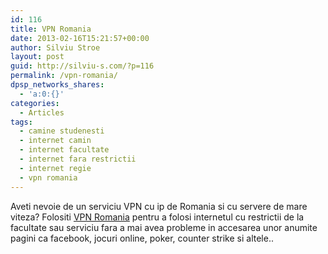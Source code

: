 ```yaml
---
id: 116
title: VPN Romania
date: 2013-02-16T15:21:57+00:00
author: Silviu Stroe
layout: post
guid: http://silviu-s.com/?p=116
permalink: /vpn-romania/
dpsp_networks_shares:
  - 'a:0:{}'
categories:
  - Articles
tags:
  - camine studenesti
  - internet camin
  - internet facultate
  - internet fara restrictii
  - internet regie
  - vpn romania
---
```

Aveti nevoie de un serviciu VPN cu ip de Romania si cu servere de mare viteza? Folositi <a title="rotunneling" href="http://rotunneling.net" target="_blank">VPN Romania</a> pentru a folosi internetul cu restrictii de la facultate sau serviciu fara a mai avea probleme in accesarea unor anumite pagini ca facebook, jocuri online, poker, counter strike si altele..
